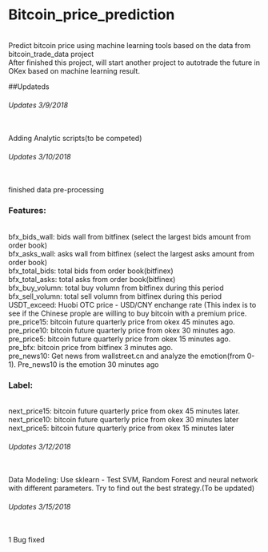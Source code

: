 # Bitcoin_price_prediction

<br> Predict bitcoin price using machine learning tools based on the data from bitcoin_trade_data project
<br> After finished this project, will start another project to autotrade the future in OKex based on machine learning result.

##Updateds
###### Updates 3/9/2018
<br> Adding Analytic scripts(to be competed)

###### Updates 3/10/2018
<br> finished data pre-processing

### Features:
<br>bfx_bids_wall: bids wall from bitfinex (select the largest bids amount from order book)
<br>bfx_asks_wall: asks wall from bitfinex (select the largest asks amount from order book)
<br>bfx_total_bids: total bids from order book(bitfinex)
<br>bfx_total_asks: total asks from order book(bitfinex)
<br>bfx_buy_volumn: total buy volumn from bitfinex during this period
<br>bfx_sell_volumn: total sell volumn from bitfinex during this period
<br>USDT_exceed: Huobi OTC price - USD/CNY enchange rate (This index is to see if the Chinese prople are willing to buy bitcoin with a premium price.
<br>pre_price15: bitcoin future quarterly price from okex 45 minutes ago.
<br>pre_price10: bitcoin future quarterly price from okex 30 minutes ago.
<br>pre_price5: bitcoin future quarterly price from okex 15 minutes ago.
<br>pre_bfx: bitcoin price from bitfinex 3 minutes ago.
<br>pre_news10:  Get news from wallstreet.cn and analyze the emotion(from 0-1). Pre_news10 is the emotion 30 minutes ago 

### Label:
<br>next_price15: bitcoin future quarterly price from okex 45 minutes later.
<br>next_price10: bitcoin future quarterly price from okex 30 minutes later
<br>next_price5: bitcoin future quarterly price from okex 15 minutes later

###### Updates 3/12/2018
<br> Data Modeling: Use sklearn - Test SVM, Random Forest and neural network with different parameters. Try to find out the best strategy.(To be updated)

###### Updates 3/15/2018
<br> 1 Bug fixed
